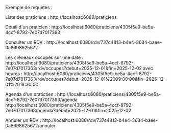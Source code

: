 Exemple de requetes :

Liste des praticiens :
http://localhost:6080/praticiens

Détail d'un praticien :
http://localhost:6080/praticiens/4305f5e9-be5a-4ccf-8792-7e07d7017363

Consulter un RDV :
http://localhost:6080/rdv/737c4813-b4e4-3634-baee-0a8698625672

Les créneaux occupés sur une date :
http://localhost:6080/praticiens/4305f5e9-be5a-4ccf-8792-7e07d7017363/rdv/occupes?debut=2025-12-01&fin=2025-12-02
avec heures :
http://localhost:6080/praticiens/4305f5e9-be5a-4ccf-8792-7e07d7017363/rdv/occupes?debut=2025-12-01%2009:00:00&fin=2025-12-01%2018:30:00

Agenda d'un pratictien :
http://localhost:6080/praticiens/4305f5e9-be5a-4ccf-8792-7e07d7017363/agenda
http://localhost:6080/praticiens/4305f5e9-be5a-4ccf-8792-7e07d7017363/agenda?debut=2025-12-01&fin=2025-12-02

Annuler un RDV :
http://localhost:6080/rdv/737c4813-b4e4-3634-baee-0a8698625672/annuler
